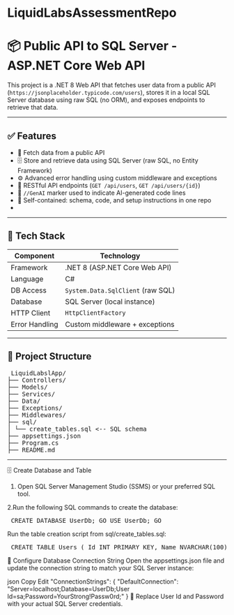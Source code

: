 # LiquidLabsAssessmentRepo

# 📦 Public API to SQL Server - ASP.NET Core Web API

This project is a .NET 8 Web API that fetches user data from a public API (`https://jsonplaceholder.typicode.com/users`), stores it in a local SQL Server database using raw SQL (no ORM), and exposes endpoints to retrieve that data.

---

## ✅ Features

- 🔌 Fetch data from a public API
- 🗄️ Store and retrieve data using SQL Server (raw SQL, no Entity Framework)
- ⚙️ Advanced error handling using custom middleware and exceptions
- 📡 RESTful API endpoints (`GET /api/users`, `GET /api/users/{id}`)
- 🧠 `//GenAI` marker used to indicate AI-generated code lines
- 📁 Self-contained: schema, code, and setup instructions in one repo
- 
- ---

## 🧰 Tech Stack

| Component    | Technology        |
|--------------|-------------------|
| Framework    | .NET 8 (ASP.NET Core Web API) |
| Language     | C#                |
| DB Access    | `System.Data.SqlClient` (raw SQL) |
| Database     | SQL Server (local instance) |
| HTTP Client  | `HttpClientFactory` |
| Error Handling | Custom middleware + exceptions |

---

## 📁 Project Structure

<pre> LiquidLabslApp/
├── Controllers/
├── Models/
├── Services/
├── Data/
├── Exceptions/
├── Middlewares/
├── sql/
│ └── create_tables.sql <-- SQL schema
├── appsettings.json
├── Program.cs
├── README.md </pre>

---

🗄️ Create Database and Table

1. Open SQL Server Management Studio (SSMS) or your preferred SQL tool.
   
2.Run the following SQL commands to create the database:

<pre> CREATE DATABASE UserDb; GO USE UserDb; GO </pre>
Run the table creation script from sql/create_tables.sql:

<pre> CREATE TABLE Users ( Id INT PRIMARY KEY, Name NVARCHAR(100) NOT NULL, Username NVARCHAR(100), Email NVARCHAR(100) ); </pre>
🔧 Configure Database Connection String
Open the appsettings.json file and update the connection string to match your SQL Server instance:

json
Copy
Edit
"ConnectionStrings": {
  "DefaultConnection": "Server=localhost;Database=UserDb;User Id=sa;Password=YourStrong!Passw0rd;"
}
📝 Replace User Id and Password with your actual SQL Server credentials.
